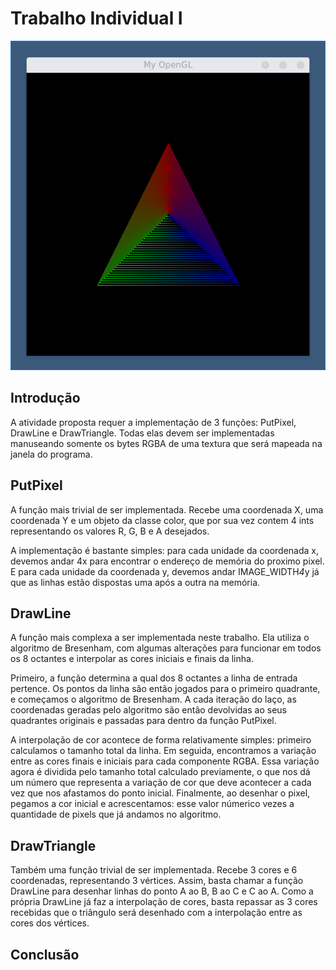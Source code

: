 # Trabalho Individual I
![Triangles](/images/triangle.png)

## Introdução
A atividade proposta requer a implementação de 3 funções: PutPixel, DrawLine e DrawTriangle. Todas elas devem ser implementadas manuseando somente os bytes RGBA de uma textura que será mapeada na janela do programa.

## PutPixel
A função mais trivial de ser implementada. Recebe uma coordenada X, uma coordenada Y e um objeto da classe color, que por sua vez contem 4 ints representando os valores R, G, B e A desejados.

A implementação é bastante simples: para cada unidade da coordenada x, devemos andar 4x para encontrar o endereço de memória do proximo pixel. E para cada unidade da coordenada y, devemos andar IMAGE_WIDTH*4*y já que as linhas estão dispostas uma após a outra na memória.

## DrawLine
A função mais complexa a ser implementada neste trabalho. Ela utiliza o algoritmo de Bresenham, com algumas alterações para funcionar em todos os 8 octantes e interpolar as cores iniciais e finais da linha.

Primeiro, a função determina a qual dos 8 octantes a linha de entrada pertence. Os pontos da linha são então jogados para o primeiro quadrante, e começamos o algoritmo de Bresenham. A cada iteração do laço, as coordenadas geradas pelo algoritmo são então devolvidas ao seus quadrantes originais e passadas para dentro da função PutPixel.

A interpolação de cor acontece de forma relativamente simples: primeiro calculamos o tamanho total da linha. Em seguida, encontramos a variação entre as cores finais e iniciais para cada componente RGBA. Essa variação agora é dividida pelo tamanho total calculado previamente, o que nos dá um número que representa a variação de cor que deve acontecer a cada vez que nos afastamos do ponto inicial. Finalmente, ao desenhar o pixel, pegamos a cor inicial e acrescentamos: esse valor númerico vezes a quantidade de pixels que já andamos no algoritmo.

## DrawTriangle
Também uma função trivial de ser implementada. Recebe 3 cores e 6 coordenadas, representando 3 vértices. Assim, basta chamar a função DrawLine para desenhar linhas do ponto A ao B, B ao C e C ao A. Como a própria DrawLine já faz a interpolação de cores, basta repassar as 3 cores recebidas que o triângulo será desenhado com a interpolação entre as cores dos vértices.

## Conclusão
